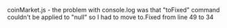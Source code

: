 coinMarket.js  - the problem with console.log was that "toFixed" command couldn't be applied to "null" so I had to move to.Fixed from line 49 to 34

